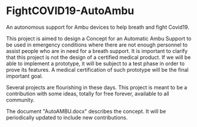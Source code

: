 # FightCOVID19-AutoAmbu
An autonomous support for Ambu devices to help breath and fight Covid19.

This project is aimed to design a Concept for an Automatic Ambu Support to be used in emergency conditions where there are not enough personnel to assist people who are in need for a breath support. It is important to clarify that this project is not the design of a certified medical product. If we will be able to implement a prototype, it will be subject to a test phase in order to prove its features. A medical certification of such prototype will be the final important goal.

Several projects are flourishing in these days. This project is meant to be a contribution with some ideas, totally for free forever, available to all community.

The document "AutoAMBU.docx" describes the concept. It will be periodically updated to include new contributions.
